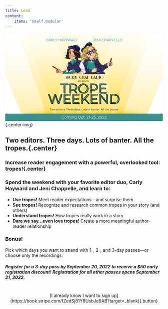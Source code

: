 ```yaml
---
title: Lead
content:
    items: '@self.modular'
---
```


!["Story Chat Radio Presents: Trope Weekend. Two editors. Three days. Lots of banter. All the tropes. Coming Oct 21-23, 2022"](Trope%20Weekend%20Logo%20banner.png "Trope%20Weekend%20Logo%20banner"){.center-img}

## Two editors. Three days. Lots of banter. All the tropes.{.center}

### Increase reader engagement with a powerful, overlooked tool: tropes!{.center}

### Spend the weekend with your favorite editor duo, Carly Hayward and Jeni Chappelle, and learn to:
* **Use tropes!** Meet reader expectations—and surprise them
* **See tropes!** Recognize and research common tropes in your story (and others)
* **Understand tropes!** How tropes really work in a story
* **Dare we say…even love tropes!** Create a more meaningful author-reader relationship

### Bonus!

Pick which days you want to attend with 1-, 2-, and 3-day passes—or choose only the recordings.

##### Register for a 3-day pass by **September 20, 2022** to receive a $50 early registration discount! Registration for all other passes opens **September 21, 2022**.
<br>
<center markdown="1">[I already know I want to sign up](https://book.stripe.com/fZedSj81Y8UsbJe9AB?target=_blank){.button}</center>
